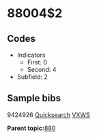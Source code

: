 # 88004$2

## Codes

-   Indicators
    -   First: 0
    -   Second: 4
-   Subfield: 2

## Sample bibs

9424926 [Quicksearch](https://search.library.yale.edu/catalog/9424926) [VXWS](http://prodorbis.library.yale.edu:7014/vxws/GetHoldingsService?bibId=9424926)

**Parent topic:**[880](../../tags/880/880.md)


